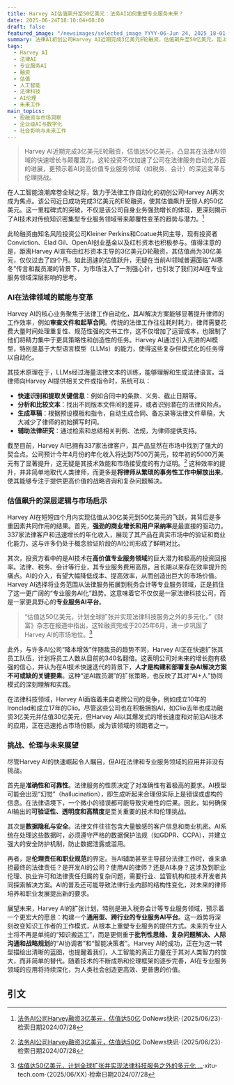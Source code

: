 ```yaml
---
title: Harvey AI估值飙升至50亿美元：法务AI如何重塑专业服务未来？
date: 2025-06-24T18:10:04+08:00
draft: false
featured_image: "/newsimages/selected_image_YYYY-06-Jun 24, 2025_18-01-18-362.jpg"
summary: 法律AI初创公司Harvey AI近期完成3亿美元E轮融资，估值飙升至50亿美元，距上次融资仅四个月。该公司专注于利用AI自动化法律工作，并计划拓展至税务会计等专业服务领域，其快速增长和对员工队伍的逆势扩张，预示着AI对高价值知识密集型行业的深远变革，但也面临着准确性、数据安全和伦理责任等挑战。
tags: 
  - Harvey AI
  - 法律AI
  - 专业服务AI
  - 融资
  - 估值
  - 人工智能
  - 法律科技
  - AI伦理
  - 未来工作
main_topics: 
  - 投融资与市场洞察
  - 企业级AI与数字化
  - 社会影响与未来工作
---
```


> Harvey AI近期完成3亿美元E轮融资，估值达50亿美元，凸显其在法律AI领域的快速增长与颠覆潜力。这轮投资不仅加速了公司在法律服务自动化方面的进展，更预示着AI对高价值专业服务领域（如税务、会计）的深远变革与伦理挑战。

在人工智能浪潮席卷全球之际，致力于法律工作自动化的初创公司Harvey AI再次成为焦点。该公司近日成功完成3亿美元的E轮融资，使其估值飙升至惊人的50亿美元。这一里程碑式的突破，不仅是该公司自身业务强劲增长的体现，更深刻揭示了AI技术对传统知识密集型专业服务领域带来颠覆性变革的趋势与潜力。[^1]

此轮融资由知名风险投资公司Kleiner Perkins和Coatue共同主导，现有投资者Conviction、Elad Gil、OpenAI创业基金以及红杉资本也积极参与。值得注意的是，距离Harvey AI宣布由红杉资本主导的3亿美元D轮融资，其估值尚为30亿美元，仅仅过去了四个月。如此迅速的估值跃升，无疑在当前AI领域普遍面临“AI寒冬”传言和裁员潮的背景下，为市场注入了一剂强心针，也引发了我们对AI在专业服务领域深层影响的思考。

### AI在法律领域的赋能与变革

Harvey AI的核心业务聚焦于法律工作自动化，其AI解决方案能够显著提升律师的工作效率，例如**审查文件和起草合同**。传统的法律工作往往耗时耗力，律师需要花费大量时间处理重复性、规范性强的文书工作，这不仅增加了运营成本，也限制了他们将精力集中于更具策略性和创造性的任务。Harvey AI通过引入先进的AI模型，特别是基于大型语言模型（LLMs）的能力，使得这些复杂但模式化的任务得以自动化。

其技术原理在于，LLMs经过海量法律文本的训练，能够理解和生成法律语言。当律师向Harvey AI提供相关文件或指令时，系统可以：

*   **快速识别和提取关键信息**：例如合同中的条款、义务、截止日期等。
*   **分析和比较文本**：找出不同版本文件间的差异，或者识别潜在的法律风险点。
*   **生成草稿**：根据预设模板和指令，自动生成合同、备忘录等法律文件草稿，大大减少了律师的初始撰写时间。
*   **辅助法律研究**：通过检索和总结相关判例、法规，为律师提供支持。

截至目前，Harvey AI已拥有337家法律客户，其产品显然在市场中找到了强大的契合点。公司预计今年4月份的年化收入将达到7500万美元，较年初的5000万美元有了显著提升，这无疑是其技术效能和市场接受度的有力证明。[^1] 这种效率的提升，并非简单地取代人类律师，而更多是**将律师从繁琐的事务性工作中解放出来**，使其能够专注于提供更高价值的战略咨询和复杂问题解决。

### 估值飙升的深层逻辑与市场启示

Harvey AI在短短四个月内实现估值从30亿美元到50亿美元的飞跃，其背后是多重因素共同作用的结果。首先，**强劲的商业增长和用户采纳率**是最直接的驱动力。337家法律客户和迅速增长的年化收入，展现了其产品在真实市场中的验证和商业化能力。这与许多仍处于概念验证阶段的AI公司形成了鲜明对比。

其次，投资方看中的是AI技术在**高价值专业服务领域**的巨大潜力和极高的投资回报率。法律、税务、会计等行业，其专业服务费用高昂，且长期以来存在效率提升的痛点。AI的介入，有望大幅降低成本、提高效率，从而创造出巨大的市场价值。Harvey AI选择将业务范围从法律服务拓展到税务会计等专业服务领域，正是抓住了这一更广阔的“专业服务AI化”趋势。这意味着它不仅仅是一家法律科技公司，而是一家更具野心的**专业服务AI平台**。

> “估值达50亿美元，计划全球扩张并实现法律科技服务之外的多元化，”《财富》杂志在报道中指出，这轮融资完成于2025年6月，进一步巩固了Harvey AI的市场地位。[^2]

此外，与许多AI公司“降本增效”伴随裁员的趋势不同，Harvey AI正在快速扩张其员工队伍，计划将员工人数从目前的340名翻倍。这表明公司对未来的增长抱有极强的信心，并认为在AI技术快速迭代的背景下，**人才是构建和部署复杂AI解决方案不可或缺的关键要素**。这种“逆AI裁员潮”的扩张策略，也反映了其对“AI+人”协同模式的深刻理解和实践。

在法律科技领域，Harvey AI面临着来自老牌公司的竞争，例如成立10年的Ironclad和成立17年的Clio。尽管这些公司也在积极拥抱AI，如Clio去年也成功融资3亿美元并估值30亿美元，但Harvey AI以其爆发式的增长速度和对前沿AI技术的应用，正在迅速抢占市场份额，成为该领域的领跑者之一。

### 挑战、伦理与未来展望

尽管Harvey AI的快速崛起令人瞩目，但AI在法律和专业服务领域的应用并非没有挑战。

首先是**准确性和可靠性**。法律服务的性质决定了对准确性有着极高的要求。AI模型可能会出现“幻觉”（hallucination），即生成听起来合理但实际上是错误或虚构的信息。在法律语境下，一个微小的错误都可能导致灾难性的后果。因此，如何确保AI输出的**可验证性、透明度和高精度**是至关重要的技术和伦理挑战。

其次是**数据隐私与安全**。法律文件往往包含大量敏感的客户信息和商业机密。AI系统在处理这些数据时，必须遵守严格的数据保护法规（如GDPR、CCPA），并建立强大的安全防护机制，防止数据泄露或滥用。

再者，是**伦理责任和职业规范**的界定。当AI辅助甚至主导部分法律工作时，谁来承担最终的法律责任？是开发AI的公司？使用AI的律师？还是AI本身？这涉及到职业伦理、执业许可和法律责任归属的复杂问题，需要行业、监管机构和技术开发者共同探索解决方案。AI的普及还可能导致法律行业内部的结构性变化，对未来的律师培养和职业发展提出新的要求。

展望未来，Harvey AI的扩张计划，特别是进入税务会计等专业服务领域，预示着一个更宏大的愿景：构建一个**通用型、跨行业的专业服务AI平台**。这一趋势将深刻改变知识工作者的工作模式，从根本上重塑专业服务的提供方式。未来的专业人士将不再是单纯的“知识搬运工”，而是更侧重于**批判性思维、复杂问题解决、人际沟通和战略规划**的“AI协调者”和“智能决策者”。Harvey AI的成功，正在为这一转型描绘出清晰的蓝图，也提醒着我们，人工智能的真正力量在于其对人类智力的放大，而非简单的替代。随着技术的不断成熟和伦理框架的逐步完善，AI在专业服务领域的应用将持续深化，为人类社会创造更高效、更普惠的价值。

## 引文

[^1]: [法务AI公司Harvey融资3亿美元，估值达50亿](https://www.donews.com/news/detail/8/5479317.html)·DoNews快讯·（2025/06/23）·检索日期2024/07/28
[^2]: [估值达50亿美元，计划全球扩张并实现法律科技服务之外的多元化 ...](https://www.xitu-tech.com/news/harvey-ai-300m-funding-5b-valuation/)·xitu-tech.com·（2025/06/XX）·检索日期2024/07/28
[^3]: [Harvey深度突破：AI技术革新推动法律行业估值飙升至50亿美元](https://www.sohu.com/a/895722617_121924584)·搜狐·（2025/10/24）·检索日期2024/07/28
